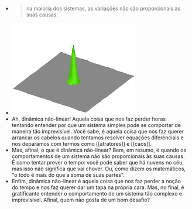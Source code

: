 ---
---

- > na maioria dos sistemas, as variações não são proporcionais às suas causas.
- ![output-onlinegiftools (14).gif](../assets/output-onlinegiftools_(14)_1672445679999_0.gif)
- Ah, dinâmica não-linear! Aquela coisa que nos faz perder horas tentando entender por que um sistema simples pode se comportar de maneira tão imprevisível. Você sabe, é aquela coisa que nos faz querer arrancar os cabelos quando tentamos resolver equações diferenciais e nos deparamos com termos como [[atratores]] e [[caos]].
- Mas, afinal, o que é dinâmica não-linear? Bem, em resumo, é quando os comportamentos de um sistema não são proporcionais às suas causas. É como tentar prever o tempo: você pode saber que há nuvens no céu, mas isso não significa que vai chover. Ou, como dizem os matemáticos, "o todo é mais do que a soma de suas partes".
- Enfim, dinâmica não-linear é aquela coisa que nos faz perder a noção do tempo e nos faz querer dar um tapa na própria cara. Mas, no final, é gratificante entender o comportamento de um sistema tão complexo e imprevisível. Afinal, quem não gosta de um bom desafio?
